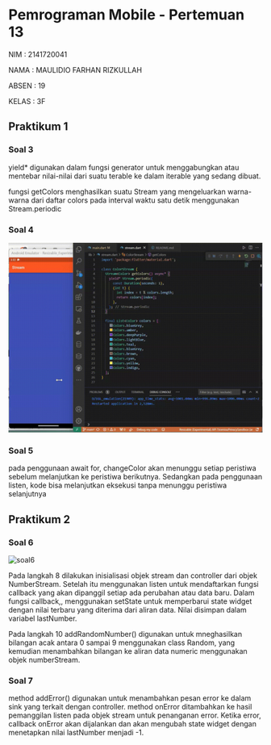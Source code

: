 # Pemrograman Mobile - Pertemuan 13

NIM : 2141720041

NAMA : MAULIDIO FARHAN RIZKULLAH

ABSEN : 19

KELAS : 3F

## Praktikum 1

### Soal 3
yield* digunakan dalam fungsi generator untuk menggabungkan atau mentebar nilai-nilai dari suatu terable ke dalam iterable yang sedang dibuat.

fungsi getColors menghasilkan suatu Stream<Color> yang mengeluarkan warna-warna dari daftar colors pada interval waktu satu detik menggunakan Stream.periodic

### Soal 4
![soal4](docs/p1n4.gif)

### Soal 5

pada penggunaan await for, changeColor akan menunggu setiap peristiwa sebelum melanjutkan ke peristiwa berikutnya. Sedangkan pada penggunaan listen, kode bisa melanjutkan eksekusi tanpa menunggu peristiwa selanjutnya

## Praktikum 2

### Soal 6
![soal6](docs/p2n6.gif)

Pada langkah 8 dilakukan inisialisasi objek stream dan controller dari objek NumberStream. Setelah itu menggunakan listen untuk mendaftarkan fungsi callback yang akan dipanggil setiap ada perubahan atau data baru. Dalam fungsi callback,, menggunakan setState untuk memperbarui state widget dengan nilai terbaru yang diterima dari aliran data. Nilai disimpan dalam variabel lastNumber.

Pada langkah 10 addRandomNumber() digunakan untuk mneghasilkan bilangan acak antara 0 sampai 9 menggunakan class Random, yang kemudian menambahkan bilangan ke aliran data numeric menggunakan objek numberStream.

### Soal 7
method addError() digunakan untuk menambahkan pesan error ke dalam sink yang terkait dengan controller. method onError ditambahkan ke hasil pemanggilan listen pada objek stream untuk penanganan error. Ketika error, callback onError akan dijalankan dan akan mengubah state widget dengan menetapkan nilai lastNumber menjadi -1.

